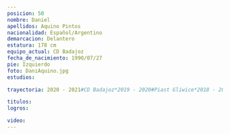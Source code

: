 ```yaml
---
posicion: 50
nombre: Daniel
apellidos: Aquino Pintos
nacionalidad: Español/Argentino
demarcacion: Delantero
estatura: 178 cm
equipo_actual: CD Badajoz
fecha_de_nacimiento: 1990/07/27
pie: Izquierdo
foto: DaniAquino.jpg
estudios:

trayectoria: 2020 - 2021#CD Badajoz*2019 - 2020#Piast Gliwice*2018 - 2019#Real Murcia*2018 - 2019#AEK Larnaca*2018 - 2019#Real Murcia*2016 - 2017#Racing*2015 - 2016#CD Numancia*2013 - 2014#Atl. Madrid B*2012 - 2013#Atl. Madrid C*2012 - 2013#Real Oviedo*2011 - 2012#Real Valladolid*2007 - 2008#Real Murcia

titulos:
logros:

video:
---
```


